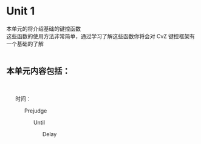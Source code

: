 # Unit 1

本单元的将介绍基础的键控函数<br>
这些函数的使用方法非常简单，通过学习了解这些函数你将会对 CvZ 键控框架有一个基础的了解<br><br>
<h2>本单元内容包括：</h2><br>
<ul> 时间：<br>
<ul>Prejudge<br>
<ul>Until<br>
<ul>Delay<br>

